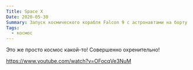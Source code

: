 ```yaml
---
Title: Space X
Date: 2020-05-30
Summary: Запуск космического корабля Falcon 9 с астронавтами на борту
Tags:
  - космос
---
```


Это же просто космос какой-то! Совершенно охренительно!

https://www.youtube.com/watch?v=OFocqVe3NuM
